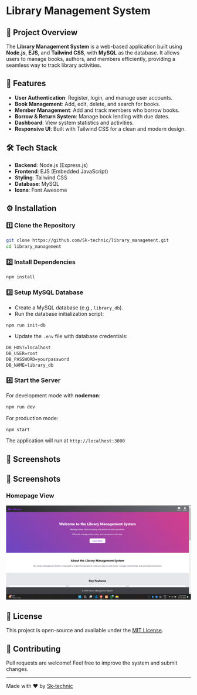 # Library Management System

## 📌 Project Overview
The **Library Management System** is a web-based application built using **Node.js**, **EJS**, and **Tailwind CSS**, with **MySQL** as the database. It allows users to manage books, authors, and members efficiently, providing a seamless way to track library activities.

## 🚀 Features
- **User Authentication**: Register, login, and manage user accounts.
- **Book Management**: Add, edit, delete, and search for books.
- **Member Management**: Add and track members who borrow books.
- **Borrow & Return System**: Manage book lending with due dates.
- **Dashboard**: View system statistics and activities.
- **Responsive UI**: Built with Tailwind CSS for a clean and modern design.

## 🛠️ Tech Stack
- **Backend**: Node.js (Express.js)
- **Frontend**: EJS (Embedded JavaScript)
- **Styling**: Tailwind CSS
- **Database**: MySQL
- **Icons**: Font Awesome

## ⚙️ Installation
### 1️⃣ Clone the Repository
```sh
git clone https://github.com/Sk-technic/library_management.git
cd library_management
```
### 2️⃣ Install Dependencies
```sh
npm install
```
### 3️⃣ Setup MySQL Database
- Create a MySQL database (e.g., `library_db`).
- Run the database initialization script:
```sh
npm run init-db
```
- Update the `.env` file with database credentials:
```
DB_HOST=localhost
DB_USER=root
DB_PASSWORD=yourpassword
DB_NAME=library_db
```

### 4️⃣ Start the Server
For development mode with **nodemon**:
```sh
npm run dev
```
For production mode:
```sh
npm start
```
The application will run at `http://localhost:3000`

## 📸 Screenshots

## 📸 Screenshots

### Homepage View
![Homepage](./assets/homepage.png)

## 📜 License
This project is open-source and available under the [MIT License](LICENSE).

## 🤝 Contributing
Pull requests are welcome! Feel free to improve the system and submit changes.

---
Made with ❤️ by [Sk-technic](https://github.com/Sk-technic)

